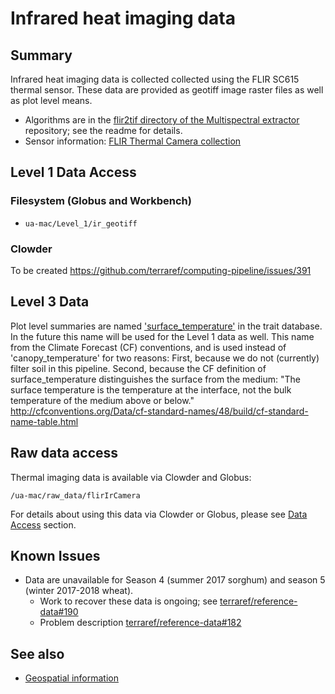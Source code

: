# Infrared heat imaging data

## Summary

Infrared heat imaging data is collected collected using the FLIR SC615 thermal sensor. These data are provided as geotiff image raster files as well as plot level means.

* Algorithms are in the [flir2tif directory of the Multispectral extractor](https://github.com/terraref/extractors-multispectral/tree/master/flir2tif) repository; see the readme for details. 
* Sensor information: [FLIR Thermal Camera collection](https://terraref.ncsa.illinois.edu/clowder/datasets/5873a7184f0cad7d8131994a)

## Level 1 Data Access

### Filesystem (Globus and Workbench) 

* `ua-mac/Level_1/ir_geotiff`

### Clowder

To be created https://github.com/terraref/computing-pipeline/issues/391

## Level 3 Data

Plot level summaries are named ['surface_temperature'](http://mmisw.org/ont/cf/parameter/surface_temperature) in the trait database. In the future this name will be used for the Level 1 data as well. This name from the Climate Forecast (CF) conventions, and is used instead of 'canopy_temperature' for two reasons: First, because we do not (currently) filter soil in this pipeline. Second, because the CF definition of surface_temperature distinguishes the surface from the medium: "The surface temperature is the temperature at the interface, not the bulk temperature of the medium above or below."   http://cfconventions.org/Data/cf-standard-names/48/build/cf-standard-name-table.html

## Raw data access

Thermal imaging data is available via Clowder and Globus:

`/ua-mac/raw_data/flirIrCamera`

For details about using this data via Clowder or Globus, please see [Data Access](/how-to-access-data.md) section.

## Known Issues

* Data are unavailable for Season 4 (summer 2017 sorghum) and season 5 (winter 2017-2018 wheat).
  * Work to recover these data is ongoing; see [terraref/reference-data#190](https://github.com/terraref/reference-data/issues/190)
  * Problem description [terraref/reference-data#182](https://github.com/terraref/reference-data/issues/182)

## See also

* [Geospatial information](/user/geospatial-information.md)
